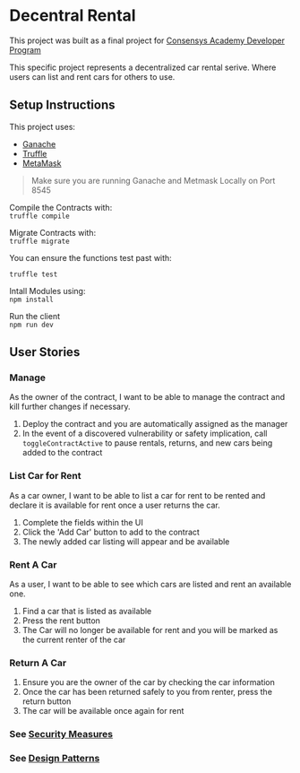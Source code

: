 # Decentral Rental

This project was built as a final project for [Consensys Academy Developer Program](https://courses.consensys.net/courses/course-v1:ConsenSysAcademy+2018DP+1/about)

This specific project represents a decentralized car rental serive. Where users can list and rent cars for others to use.

## Setup Instructions
This project uses:
- [Ganache](https://truffleframework.com/ganache) 
- [Truffle](https://truffleframework.com/truffle)
- [MetaMask](https://metamask.io/)

> Make sure you are running Ganache and Metmask Locally on Port 8545

Compile the Contracts with:  
```truffle compile```

Migrate Contracts with:  
```truffle migrate```

You can ensure the functions test past with:

`truffle test`

Intall Modules using:  
```npm install```

Run the client  
`npm run dev`

## User Stories

### Manage 
As the owner of the contract, I want to be able to manage the contract and kill further changes if necessary.
 1. Deploy the contract and you are automatically assigned as the manager
 2. In the event of a discovered vulnerability or safety implication, call `toggleContractActive` to pause rentals, returns, and new cars being added to the contract

### List Car for Rent
As a car owner, I want to be able to list a car for rent to be rented and declare it is available for rent once a user returns the car.
 1. Complete the fields within the UI
 2. Click the 'Add Car' button to add to the contract
 3. The newly added car listing will appear and be available

### Rent A Car
As a user, I want to be able to see which cars are listed and rent an available one. 
 1. Find a car that is listed as available
 2. Press the rent button
 3. The Car will no longer be available for rent and you will be marked as the current renter of the car

### Return A Car
 1. Ensure you are the owner of the car by checking the car information
 2. Once the car has been returned safely to you from renter, press the return button
 3. The car will be available once again for rent

### See [Security Measures](./avoiding_common_attacks.md)

### See [Design Patterns](./design_pattern_desicions.md)
